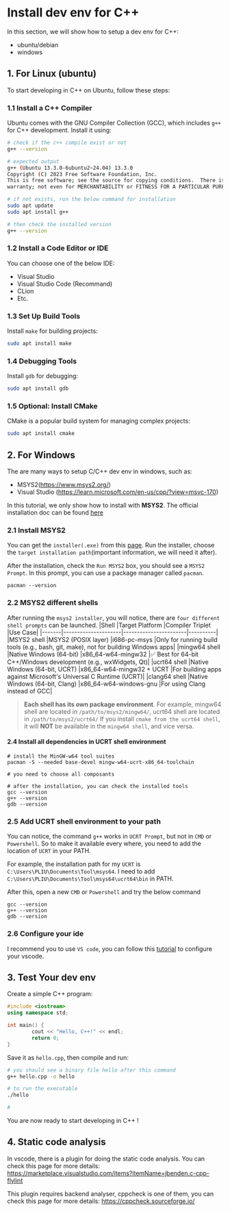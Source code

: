 # Install dev env for C++

In this section, we will show how to setup a dev env for C++:
- ubuntu/debian
- windows


## 1. For Linux (ubuntu)

To start developing in C++ on Ubuntu, follow these steps:

### 1.1 Install a C++ Compiler
Ubuntu comes with the GNU Compiler Collection (GCC), which includes `g++` for C++ development. Install it using:

```bash
# check if the c++ compile exist or not
g++ --version

# expected output
g++ (Ubuntu 13.3.0-6ubuntu2~24.04) 13.3.0
Copyright (C) 2023 Free Software Foundation, Inc.
This is free software; see the source for copying conditions.  There is NO
warranty; not even for MERCHANTABILITY or FITNESS FOR A PARTICULAR PURPOSE.

# if not exists, run the below command for installation
sudo apt update
sudo apt install g++

# then check the installed version
g++ --version
```

### 1.2 Install a Code Editor or IDE

You can choose one of the below IDE:
- Visual Studio
- Visual Studio Code (Recommand)
- CLion
- Etc.

### 1.3 Set Up Build Tools

Install `make` for building projects:
```bash
sudo apt install make
```

### 1.4 Debugging Tools
Install `gdb` for debugging:
```bash
sudo apt install gdb
```

### 1.5 Optional: Install CMake
CMake is a popular build system for managing complex projects:
```bash
sudo apt install cmake
```


## 2. For Windows

The are many ways to setup C/C++ dev env in windows, such as:

- MSYS2(https://www.msys2.org/)
- Visual Studio (https://learn.microsoft.com/en-us/cpp/?view=msvc-170)

In this tutorial, we only show how to install with **MSYS2**. The official installation doc can be found [here](https://code.visualstudio.com/docs/cpp/config-mingw)

### 2.1 Install MSYS2

You can get the `installer(.exe)` from this [page](https://www.msys2.org/#installation). Run the installer, choose the `target installation path`(important information, we will need it after). 

After the installation, check the `Run MSYS2` box, you should see a `MSYS2 Prompt`. In this prompt, you can use a package manager called `pacman`.

```shell
pacman --version
```

### 2.2 MSYS2 different shells

After running the `msys2 installer`, you will notice, there are `four different shell prompts` can be launched. 
|Shell	|Target Platform	|Compiler Triplet	|Use Case|
|-------|---------------------|-----------------------|----------|
|MSYS2 shell	|MSYS2 (POSIX layer)	|i686-pc-msys	|Only for running build tools (e.g., bash, git, make), not for building Windows apps|
|mingw64 shell	|Native Windows (64-bit)	|x86_64-w64-mingw32	|✅ Best for 64-bit C++/Windows development (e.g., wxWidgets, Qt)|
|ucrt64 shell	|Native Windows (64-bit, UCRT)	|x86_64-w64-mingw32 + UCRT	|For building apps against Microsoft's Universal C Runtime (UCRT)|
|clang64 shell	|Native Windows (64-bit, Clang)	|x86_64-w64-windows-gnu	|For using Clang instead of GCC|

> **Each shell has its own package environment**. For example, mingw64 shell are located in `/path/to/msys2/mingw64/`,
> ucrt64 shell are located in `/path/to/msys2/ucrt64/`
> If you install `cmake from the ucrt64 shell`, it will **NOT** be available in the `mingw64 shell`, and vice versa.


#### 2.4 Install all dependencies in UCRT shell environment

```shell
# install the MinGW-w64 tool suites
pacman -S --needed base-devel mingw-w64-ucrt-x86_64-toolchain

# you need to choose all composants

# after the installation, you can check the installed tools
gcc --version
g++ --version
gdb --version

```

### 2.5 Add UCRT shell environment to your path

You can notice, the command `g++` works in `UCRT Prompt`, but not in `CMD` or `Powershell`. So to make it available every where, you need to add the location of `UCRT` in your PATH.

For example, the installation path for my `UCRT` is `C:\Users\PLIU\Documents\Tool\msys64`. I need to add `C:\Users\PLIU\Documents\Tool\msys64\ucrt64\bin` in PATH.

After this, open a new  `CMD` or `Powershell` and try the below command

```shell
gcc --version
g++ --version
gdb --version

```



### 2.6 Configure your ide

I recommend you to use `VS code`, you can follow this [tutorial](https://code.visualstudio.com/docs/cpp/config-mingw) to configure your vscode. 


## 3. Test Your dev env

Create a simple C++ program:

```cpp
#include <iostream>
using namespace std;

int main() {
        cout << "Hello, C++!" << endl;
        return 0;
}
```

Save it as `hello.cpp`, then compile and run:

```bash
# you should see a binary file hello after this command
g++ hello.cpp -o hello

# to run the executable
./hello

# 
```

You are now ready to start developing in C++ !


## 4. Static code analysis

In vscode, there is a plugin for doing the static code analysis. You can check this page for more details: https://marketplace.visualstudio.com/items?itemName=jbenden.c-cpp-flylint

This plugin requires backend analyser, cppcheck is one of them, you can check this page for more details: https://cppcheck.sourceforge.io/